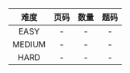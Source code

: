 |  难度  | 页码 | 数量 | 题码 |
| :----: | :--: | :--: | :--: |
|  EASY  |  -   |  -   |  -   |
| MEDIUM |  -   |  -   |  -   |
|  HARD  |  -   |  -   |  -   |

<!-- ls *EASY.js | wc -l -->
<!-- ls *MEDIUM.js | wc -l -->
<!-- ls *HARD.js | wc -l -->
